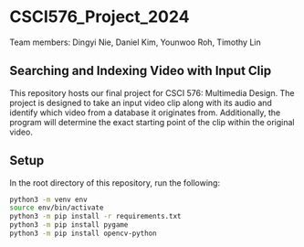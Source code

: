 # CSCI576_Project_2024

Team members: Dingyi Nie, Daniel Kim, Younwoo Roh, Timothy Lin

## Searching and Indexing Video with Input Clip
This repository hosts our final project for CSCI 576: Multimedia Design. The project is designed to take an input video clip along with its audio and identify which video from a database it originates from. Additionally, the program will determine the exact starting point of the clip within the original video.

## Setup
In the root directory of this repository, run the following:

```bash
python3 -m venv env
source env/bin/activate
python3 -m pip install -r requirements.txt
python3 -m pip install pygame
python3 -m pip install opencv-python
```
